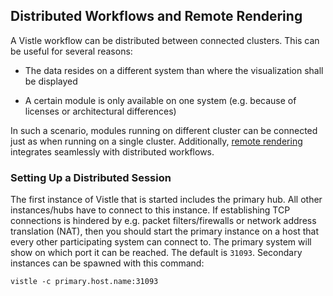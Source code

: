 ## Distributed Workflows and Remote Rendering ##

A Vistle workflow can be distributed between connected clusters. This can be useful for several reasons:

- The data resides on a different system than where the visualization shall be displayed

- A certain module is only available on one system (e.g. because of licenses or architectural differences)

In such a scenario, modules running on different cluster can be connected just as when running on a single cluster. Additionally, [remote rendering](remoterendering.md) integrates seamlessly with distributed workflows.


### Setting Up a Distributed Session ###

The first instance of Vistle that is started includes the primary hub. All other instances/hubs have to connect to this instance. If establishing TCP connections is hindered by e.g. packet filters/firewalls or network address translation (NAT), then you should start the primary instance on a host that every other participating system can connect to. The primary system will show on which port it can be reached. The default is `31093`. Secondary instances can be spawned with this command:

    vistle -c primary.host.name:31093
